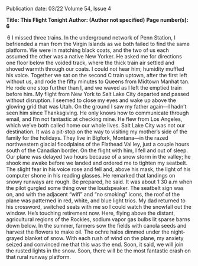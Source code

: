 Publication date: 03/22
Volume 54, Issue 4

**Title: This Flight Tonight**
**Author:  (Author not specified)**
**Page number(s): 6**

 6
I missed three trains. In the underground network 
of Penn Station, I befriended a man from the Virgin 
Islands as we both failed to find the same platform. We 
were in matching black coats, and the two of us each 
assumed the other was a native New Yorker. He asked 
me for directions one floor below the voided track, 
where the thick train air settled and shoved warmth 
through our coats. I could not hear him; humidity 
muffled his voice. Together we sat on the second C 
train uptown, after the first left without us, and rode 
the fifty minutes to Queens from Midtown Manhat­
tan. He rode one stop further than I, and we waved as 
I left the emptied train before him. 
My flight from New York to Salt Lake City departed 
and passed without disruption. I seemed to close my 
eyes and wake up above the glowing grid that was 
Utah. On the ground I saw my father again—I hadn’t 
seen him since Thanksgiving. He only knows how 
to communicate through email, and I’m not fantastic 
at checking mine. He flew from Los Angeles, which 
we’ve both called home our whole lives. Salt Lake 
City was not our destination. It was a pit-stop on the 
way to visiting my mother’s side of the family for the 
holidays. They live in Bigfork, Montana—in the razed 
northwestern glacial floodplains of the Flathead Val­
ley, just a couple hours south of the Canadian border. 
On the flight with him, I fell and out of sleep. 
Our plane was delayed two hours because of a snow­
storm in the valley; he shook me awake before we 
landed and ordered me to tighten my seatbelt. The 
slight fear in his voice rose and fell and, above his 
mask, the light of his computer shone in his reading 
glasses. He remarked that landings on snowy runways 
are rough. Be prepared, he said. 
It was about 1:30 a.m when the pilot gurgled some­
thing over the loudspeaker. The seatbelt sign was on, 
and with the adjacent “wifi” and “no smoking” icons, 
the roof of the plane was patterned in red, white, and 
blue light trios. My dad returned to his crossword, 
switched seats with me so I could watch the snowfall 
out the window. He’s touching retirement now. 
Here, flying above the distant, agricultural regions 
of the Rockies, sodium vapor gas bulbs lit sparse barns 
down below. In the summer, farmers sow the fields 
with canola seeds and harvest the flowers to make 
oil. The ochre halos dimmed under the night-grayed 
blanket of snow. With each rush of wind on the plane, 
my anxiety seized and convinced me that this was the 
end. Soon, it said, we will join the rusted lights in the 
snow. Soon, there will be the most fantastic crash on 
that rural runway platform.
